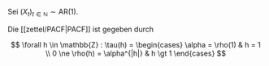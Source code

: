 Sei $(X_t)_{t \in \mathbb{N}} \sim \text{AR}(1)$.

Die [[zettel/PACF|PACF]] ist gegeben durch

$$
	\forall h \in \mathbb{Z} : \tau(h) = \begin{cases}
		\alpha = \rho(1) & h = 1 \\
		0 \ne \rho(h) = \alpha^{|h|} & h \gt 1
	\end{cases}
$$